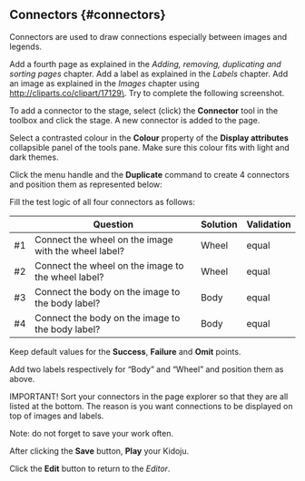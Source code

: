 ## Connectors {#connectors}

Connectors are used to draw connections especially between images and legends.

Add a fourth page as explained in the _Adding, removing, duplicating and sorting pages_ chapter. Add a label as explained in the _Labels_ chapter. Add an image as explained in the _Images_ chapter using http://cliparts.co/clipart/17129\. Try to complete the following screenshot.

To add a connector to the stage, select (click) the **Connector** tool in the toolbox and click the stage. A new connector is added to the page.

Select a contrasted colour in the **Colour** property of the **Display attributes** collapsible panel of the tools pane. Make sure this colour fits with light and dark themes.

Click the menu handle and the **Duplicate** command to create 4 connectors and position them as represented below:

Fill the test logic of all four connectors as follows:

|  | Question | Solution | Validation |
| --- | --- | --- | --- |
| #1 | Connect the wheel on the image with the wheel label? | Wheel | equal |
| #2 | Connect the wheel on the image to the wheel label? | Wheel | equal |
| #3 | Connect the body on the image to the body label? | Body | equal |
| #4 | Connect the body on the image to the body label? | Body | equal |

Keep default values for the **Success**, **Failure** and **Omit** points.

Add two labels respectively for “Body” and “Wheel” and position them as above.

IMPORTANT! Sort your connectors in the page explorer so that they are all listed at the bottom. The reason is you want connections to be displayed on top of images and labels.

Note: do not forget to save your work often.

After clicking the **Save** button, **Play** your Kidoju.

Click the **Edit** button to return to the _Editor_.
